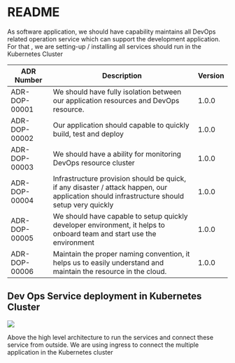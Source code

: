 # README
As software application, we should have capability maintains all DevOps related operation service which can support the development application.  For that , we are setting-up / installing all services should run in the Kubernetes Cluster

| **ADR Number** | **Description**                                                                                                                            | **Version** |
| -------------- | ------------------------------------------------------------------------------------------------------------------------------------------ | ----------- |
| ADR-DOP-00001  | We should have fully isolation between our application resources and DevOps resource.                                                      | 1.0.0       |
| ADR-DOP-00002  | Our application should capable to quickly build, test and deploy                                                                           | 1.0.0       |
| ADR-DOP-00003  | We should have a ability for monitoring DevOps resource cluster                                                                            | 1.0.0       |
| ADR-DOP-00004  | Infrastructure provision should be quick, if any disaster / attack happen, our application should infrastructure should setup very quickly | 1.0.0       |
| ADR-DOP-00005  | We should have capable to setup quickly developer environment, it helps to onboard team and start use the environment                      | 1.0.0       |
| ADR-DOP-00006  | Maintain the proper naming convention, it helps us to easily understand and maintain the resource in the cloud.                            | 1.0.0       |

## Dev Ops Service deployment in Kubernetes Cluster
![](https://paper-attachments.dropboxusercontent.com/s_2161CEC8E508F2CE54D7346FAD60D67DA570D3B8F3BF4177979F1EEE19417CE5_1720970183719_Kubernetes-DevOps.drawio+1.png)


Above the high level architecture to run the services and connect these service from outside. We are using ingress to connect the multiple application in the Kubernetes cluster

